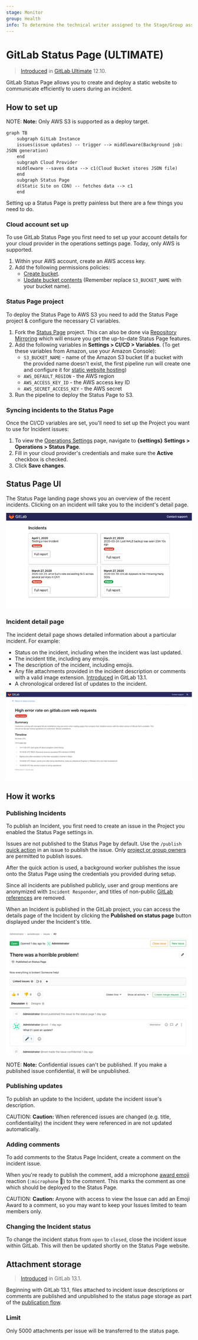 ```yaml
---
stage: Monitor
group: Health
info: To determine the technical writer assigned to the Stage/Group associated with this page, see https://about.gitlab.com/handbook/engineering/ux/technical-writing/#designated-technical-writers
---
```


# GitLab Status Page **(ULTIMATE)**

> [Introduced](https://gitlab.com/groups/gitlab-org/-/epics/2479) in [GitLab Ultimate](https://about.gitlab.com/pricing/) 12.10.

GitLab Status Page allows you to create and deploy a static website to communicate efficiently to users during an incident.

## How to set up

NOTE: **Note:**
Only AWS S3 is supported as a deploy target.

```mermaid
graph TB
    subgraph GitLab Instance
    issues(issue updates) -- trigger --> middleware(Background job: JSON generation)
    end
    subgraph Cloud Provider
    middleware --saves data --> c1(Cloud Bucket stores JSON file)
    end
    subgraph Status Page
    d(Static Site on CDN) -- fetches data --> c1
    end
```

Setting up a Status Page is pretty painless but there are a few things you need to do.

### Cloud account set up

To use GitLab Status Page you first need to set up your account details for your cloud provider in the operations settings page. Today, only AWS is supported.

1. Within your AWS account, create an AWS access key.
1. Add the following permissions policies:
    - [Create bucket](https://gitlab.com/gitlab-org/status-page/-/blob/master/deploy/etc/s3_create_policy.json).
    - [Update bucket contents](https://gitlab.com/gitlab-org/status-page/-/blob/master/deploy/etc/s3_update_bucket_policy.json) (Remember replace `S3_BUCKET_NAME` with your bucket name).

### Status Page project

To deploy the Status Page to AWS S3 you need to add the Status Page project & configure the necessary CI variables.

1. Fork the [Status Page](https://gitlab.com/gitlab-org/status-page) project. This can also be done via [Repository Mirroring](https://gitlab.com/gitlab-org/status-page#repository-mirroring) which will ensure you get the up-to-date Status Page features.
1. Add the following variables in **Settings > CI/CD > Variables**. (To get these variables from Amazon, use your Amazon Console):
    - `S3_BUCKET_NAME` - name of the Amazon S3 bucket (If a bucket with the provided name doesn't exist, the first pipeline run will create one and configure it for [static website hosting](https://docs.aws.amazon.com/AmazonS3/latest/dev/HostingWebsiteOnS3Setup.html))
    - `AWS_DEFAULT_REGION` - the AWS region
    - `AWS_ACCESS_KEY_ID` - the AWS access key ID
    - `AWS_SECRET_ACCESS_KEY` - the AWS secret
1. Run the pipeline to deploy the Status Page to S3.

### Syncing incidents to the Status Page

Once the CI/CD variables are set, you'll need to set up the Project you want to use for Incident issues:

1. To view the [Operations Settings](../settings/#operations-settings) page, navigate to **{settings}** **Settings > Operations > Status Page**.
1. Fill in your cloud provider's credentials and make sure the **Active** checkbox is checked.
1. Click **Save changes**.

## Status Page UI

The Status Page landing page shows you an overview of the recent incidents. Clicking on an incident will take you to the incident's detail page.

![Status Page landing page](../img/status_page_incidents_v12_10.png)

### Incident detail page

The incident detail page shows detailed information about a particular incident. For example:

- Status on the incident, including when the incident was last updated.
- The incident title, including any emojis.
- The description of the incident, including emojis.
- Any file attachments provided in the incident description or comments with a valid image extension. [Introduced](https://gitlab.com/gitlab-org/gitlab/-/issues/205166) in GitLab 13.1.
- A chronological ordered list of updates to the incident.

![Status Page detail](../img/status_page_detail_v12_10.png)

## How it works

### Publishing Incidents

To publish an Incident, you first need to create an issue in the Project you enabled the Status Page settings in.

Issues are not published to the Status Page by default. Use the `/publish` [quick action](../quick_actions.md) in an issue to publish the issue. Only [project or group owners](../../permissions.md) are permitted to publish issues.

After the quick action is used, a background worker publishes the issue onto the Status Page using the credentials you provided during setup.

Since all incidents are published publicly, user and group mentions are anonymized with `Incident Responder`,
and titles of non-public [GitLab references](../../markdown.md#special-gitlab-references) are removed.

When an Incident is published in the GitLab project, you can access the
details page of the Incident by clicking the **Published on status page** button
displayed under the Incident's title.

![Status Page detail link](../img/status_page_detail_link_v13_1.png)

NOTE: **Note:**
Confidential issues can't be published. If you make a published issue confidential, it will be unpublished.

### Publishing updates

To publish an update to the Incident, update the incident issue's description.

CAUTION: **Caution:**
When referenced issues are changed (e.g. title, confidentiality) the incident they were referenced in are not updated automatically.

### Adding comments

To add comments to the Status Page Incident, create a comment on the incident issue.

When you're ready to publish the comment, add a microphone [award emoji](../../../user/award_emojis.md) reaction (`:microphone` 🎤) to the comment. This marks the comment as one which should be deployed to the Status Page.

CAUTION: **Caution:**
Anyone with access to view the Issue can add an Emoji Award to a comment, so you may want to keep your Issues limited to team members only.

### Changing the Incident status

To change the incident status from `open` to `closed`, close the incident issue within GitLab. This will then be updated shortly on the Status Page website.

## Attachment storage

> [Introduced](https://gitlab.com/gitlab-org/gitlab/-/issues/205166) in GitLab 13.1.

Beginning with GitLab 13.1, files attached to incident issue descriptions or
comments are published and unpublished to the status page storage as part of
the [publication flow](#how-it-works).

### Limit

Only 5000 attachments per issue will be transferred to the status page.
